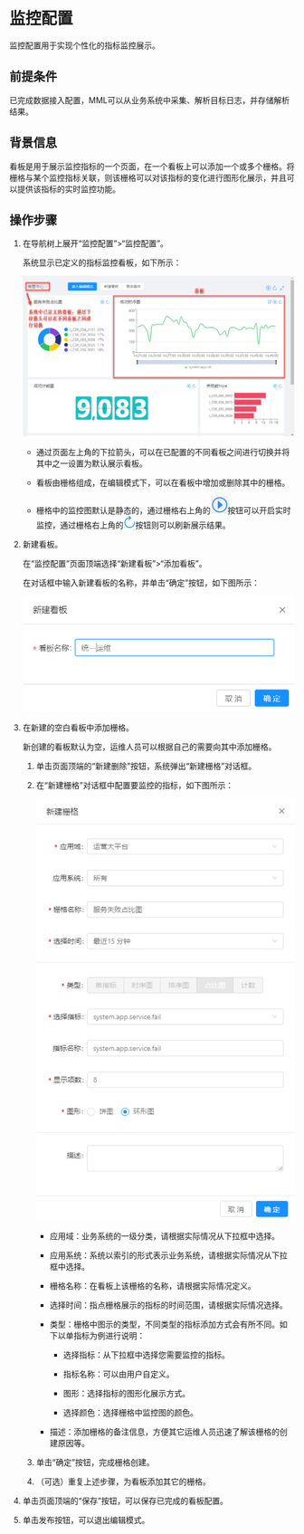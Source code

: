 # 监控配置

监控配置用于实现个性化的指标监控展示。

## 前提条件 

已完成数据接入配置，MML可以从业务系统中采集、解析目标日志，并存储解析结果。

## 背景信息

看板是用于展示监控指标的一个页面，在一个看板上可以添加一个或多个栅格。将栅格与某个监控指标关联，则该栅格可以对该指标的变化进行图形化展示，并且可以提供该指标的实时监控功能。


## 操作步骤

1. 在导航树上展开“监控配置”>“监控配置”。

   系统显示已定义的指标监控看板，如下所示：
   
   ![](../fig/3_01.png)
   
   * 通过页面左上角的下拉箭头，可以在已配置的不同看板之间进行切换并将其中之一设置为默认展示看板。
   
   * 看板由栅格组成，在编辑模式下，可以在看板中增加或删除其中的栅格。
   
   * 栅格中的监控图默认是静态的，通过栅格右上角的![](../fig/realtimequery.png)按钮可以开启实时监控，通过栅格右上角的![](../fig/refresh.png)按钮则可以刷新展示结果。

2. 新建看板。

   在“监控配置”页面顶端选择“新建看板”>“添加看板”。
   
   在对话框中输入新建看板的名称，并单击“确定”按钮，如下图所示：
      
   ![](../fig/3_02.png)
      
3. 在新建的空白看板中添加栅格。
   
   新创建的看板默认为空，运维人员可以根据自己的需要向其中添加栅格。
   
   1. 单击页面顶端的“新建删除”按钮，系统弹出“新建栅格”对话框。
   
   2. 在“新建栅格”对话框中配置要监控的指标，如下图所示：
   
      ![](../fig/3_03.png)
      
      * 应用域：业务系统的一级分类，请根据实际情况从下拉框中选择。
      
      * 应用系统：系统以索引的形式表示业务系统，请根据实际情况从下拉框中选择。
      
      * 栅格名称：在看板上该栅格的名称，请根据实际情况定义。
      
      * 选择时间：指点栅格展示的指标的时间范围，请根据实际情况选择。
      
      * 类型：栅格中图示的类型，不同类型的指标添加方式会有所不同。如下以单指标为例进行说明：
      
         - 选择指标：从下拉框中选择您需要监控的指标。
         
         - 指标名称：可以由用户自定义。
         
         - 图形：选择指标的图形化展示方式。
         
         - 选择颜色：选择栅格中监控图的颜色。
          
      * 描述：添加栅格的备注信息，方便其它运维人员迅速了解该栅格的创建原因等。 
      
   3. 单击“确定”按钮，完成栅格创建。
   
   4. （可选）重复上述步骤，为看板添加其它的栅格。
   
4. 单击页面顶端的“保存”按钮，可以保存已完成的看板配置。

5. 单击发布按钮，可以退出编辑模式。


      
      
      

   
   
   
      
   
   
   
   

      



